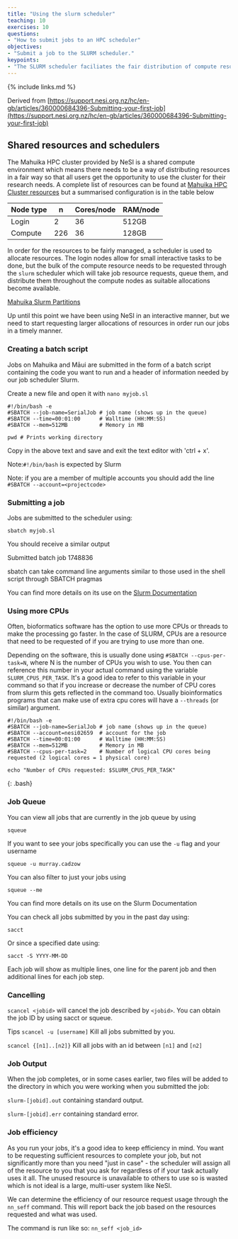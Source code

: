 ```yaml
---
title: "Using the slurm scheduler"
teaching: 10
exercises: 10
questions:
- "How to submit jobs to an HPC scheduler"
objectives:
- "Submit a job to the SLURM scheduler."
keypoints:
- "The SLURM scheduler faciliates the fair distribution of compute resource amongst users."
---
```



{% include links.md %}



Derived from [https://support.nesi.org.nz/hc/en-gb/articles/360000684396-Submitting-your-first-job](https://support.nesi.org.nz/hc/en-gb/articles/360000684396-Submitting-your-first-job)


## Shared resources and schedulers

The Mahuika HPC cluster provided by NeSI is a shared compute environment which means there needs to be a way of distributing resources in a fair way so that all users get the opportunity to use the cluster for their research needs. A complete list of resources can be found at
[Mahuika HPC Cluster resources](https://support.nesi.org.nz/hc/en-gb/articles/360000163575-Mahuika) but a summarised configuration is in the table below

Node type | n | Cores/node| RAM/node
---|---|---|---
Login | 2 | 36 | 512GB
Compute | 226 | 36 | 128GB

In order for the resources to be fairly managed, a scheduler is used to allocate resources. The login nodes allow for small interactive tasks to be done, but the bulk of the compute resource needs to be requested through the `slurm` scheduler which will take job resource requests, queue them, and distribute them throughout the compute nodes as suitable allocations become available.

[Mahuika Slurm Partitions](https://support.nesi.org.nz/hc/en-gb/articles/360000204076-Mahuika-Slurm-Partitions)

Up until this point we have been using NeSI in an interactive manner, but we need to start requesting larger allocations of resources in order run our jobs in a timely manner.

### Creating a batch script

Jobs on Mahuika and Māui are submitted in the form of a batch script containing the code you want to run and a header of information needed by our job scheduler Slurm.


Create a new file and open it with `nano myjob.sl`

```
#!/bin/bash -e
#SBATCH --job-name=SerialJob # job name (shows up in the queue)
#SBATCH --time=00:01:00      # Walltime (HH:MM:SS)
#SBATCH --mem=512MB          # Memory in MB

pwd # Prints working directory
```

Copy in the above text and save and exit the text editor with 'ctrl + x'.

Note:`#!/bin/bash` is expected by Slurm

Note: if you are a member of multiple accounts you should add the line `#SBATCH --account=<projectcode>`

### Submitting a job

Jobs are submitted to the scheduler using:

```
sbatch myjob.sl
```

You should receive a similar output

Submitted batch job 1748836

sbatch can take command line arguments similar to those used in the shell script through SBATCH pragmas

You can find more details on its use on the [Slurm Documentation](https://slurm.schedmd.com/sbatch.html)

### Using more CPUs

Often, bioformatics software has the option to use more CPUs or threads to make the processing go faster. In the case of SLURM, CPUs are a resource that need to be requested of if you are trying to use more than one.

Depending on the software, this is usually done using `#SBATCH --cpus-per-task=N`, where N is the number of CPUs you wish to use. You then can reference this number in your actual command using the variable `SLURM_CPUS_PER_TASK`. It's a good idea to refer to this variable in your command so that if you increase or decrease the number of CPU cores from slurm this gets reflected in the command too. Usually bioinformatics programs that can make use of extra cpu cores will have a `--threads` (or similar) argument.

~~~
#!/bin/bash -e
#SBATCH --job-name=SerialJob # job name (shows up in the queue)
#SBATCH --account=nesi02659  # account for the job
#SBATCH --time=00:01:00      # Walltime (HH:MM:SS)
#SBATCH --mem=512MB          # Memory in MB
#SBATCH --cpus-per-task=2    # Number of logical CPU cores being requested (2 logical cores = 1 physical core)

echo "Number of CPUs requested: $SLURM_CPUS_PER_TASK"
~~~
{: .bash}

### Job Queue

You can view all jobs that are currently in the job queue by using

```
squeue
```

If you want to see your jobs specifically you can use the `-u` flag and your username

```
squeue -u murray.cadzow
```

You can also filter to just your jobs using

```
squeue --me
```

You can find more details on its use on the Slurm Documentation

You can check all jobs submitted by you in the past day using:

```
sacct
```

Or since a specified date using:

```
sacct -S YYYY-MM-DD
```

Each job will show as multiple lines, one line for the parent job and then additional lines for each job step.

### Cancelling

`scancel <jobid>` will cancel the job described by `<jobid>`. You can obtain the job ID by using sacct or squeue.

Tips
`scancel -u [username]` Kill all jobs submitted by you.

`scancel {[n1]..[n2]}` Kill all jobs with an id between `[n1]` and `[n2]`



### Job Output

When the job completes, or in some cases earlier, two files will be added to the directory in which you were working when you submitted the job:

`slurm-[jobid].out` containing standard output.

`slurm-[jobid].err` containing standard error.


### Job efficiency

As you run your jobs, it's a good idea to keep efficiency in mind. You want to be requesting sufficient resources to complete your job, but not significantly more than you need "just in case" - the scheduler will assign all of the resource to you that you ask for regardless of if your task actually uses it all. The unused resource is unavailable to others to use so is wasted which is not ideal is a large, multi-user system like NeSI.

We can determine the efficiency of our resource request usage through the `nn_seff` command. This will report back the job based on the resources requested and what was used.

The command is run like so: `nn_seff <job_id>`